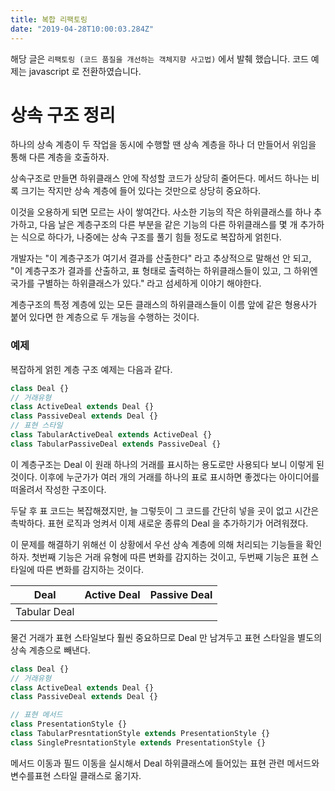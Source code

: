 ```yaml
---
title: 복합 리팩토링
date: "2019-04-28T10:00:03.284Z"
---
```


해당 글은 `리팩토링 (코드 품질을 개선하는 객체지향 사고법)` 에서 발췌 했습니다. 코드 예제는 javascript 로 전환하였습니다.

# 상속 구조 정리

하나의 상속 계층이 두 작업을 동시에 수행할 땐 상속 계층을 하나 더 만들어서 위임을 통해 다른 계층을 호출하자.

상속구조로 만들면 하위클래스 안에 작성할 코드가 상당히 줄어든다.
메서드 하나는 비록 크기는 작지만 상속 계층에 들어 있다는 것만으로 상당히 중요하다.

이것을 오용하게 되면 모르는 사이 쌓여간다. 사소한 기능의 작은 하위클래스를 하나 추가하고, 다음 날은 계층구조의 다른 부분을 같은 기능의 다른 하위클래스를 몇 개 추가하는 식으로 하다가, 나중에는 상속 구조를 풀기 힘들 정도로 복잡하게 얽힌다.

개발자는 "이 계층구조가 여기서 결과를 산출한다" 라고 추상적으로 말해선 안 되고, "이 계층구조가 결과를 산출하고, 표 형태로 출력하는 하위클래스들이 있고, 그 하위엔 국가를 구별하는 하위클래스가 있다." 라고 섬세하게 이야기 해야한다.

계층구조의 특정 계층에 있는 모든 클래스의 하위클래스들이 이름 앞에 같은 형용사가 붙어 있다면 한 계층으로 두 개능을 수행하는 것이다.

### 예제

복잡하게 얽힌 계층 구조 예제는 다음과 같다.

```javascript
class Deal {}
// 거래유형
class ActiveDeal extends Deal {}
class PassiveDeal extends Deal {}
// 표현 스타일
class TabularActiveDeal extends ActiveDeal {}
class TabularPassiveDeal extends PassiveDeal {}
```

이 계층구조는 Deal 이 원래 하나의 거래를 표시하는 용도로만 사용되다 보니 이렇게 된것이다.
이후에 누군가가 여러 개의 거래를 하나의 표로 표시하면 좋겠다는 아이디어를 떠올려서 작성한 구조이다.

두달 후 표 코드는 복잡해졌지만, 늘 그렇듯이 그 코드를 간단히 넣을 곳이 없고 시간은 촉박하다. 표현 로직과 엉켜서 이제 새로운 종류의 Deal 을 추가하기가 어려워졌다.

이 문제를 해결하기 위해선 이 상황에서 우선 상속 계층에 의해 처리되는 기능들을 확인하자.
첫번째 기능은 거래 유형에 따른 변화를 감지하는 것이고, 두번째 기능은 표현 스타일에 따른 변화를 감지하는 것이다.

| Deal         | Active Deal | Passive Deal |
| ------------ | ----------- | ------------ |
| Tabular Deal |             |              |

물건 거래가 표현 스타일보다 훨씬 중요하므로 Deal 만 남겨두고 표현 스타일을 별도의 상속 계층으로 빼낸다.

```javascript
class Deal {}
// 거래유형
class ActiveDeal extends Deal {}
class PassiveDeal extends Deal {}

// 표현 메서드
class PresentationStyle {}
class TabularPresntationStyle extends PresentationStyle {}
class SinglePresntationStyle extends PresentationStyle {}
```

메서드 이동과 필드 이동을 실시해서 Deal 하위클래스에 들어있는 표현 관련 메서드와 변수를표현 스타일 클래스로 옮기자.
